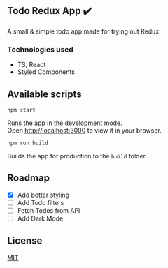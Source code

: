 ## Todo Redux App :heavy_check_mark:

A small & simple todo app made for trying out Redux

### Technologies used

- TS, React
- Styled Components

## Available scripts
`npm start`

Runs the app in the development mode.\
Open [http://localhost:3000](http://localhost:3000) to view it in your browser.

`npm run build`

Builds the app for production to the `build` folder.

## Roadmap

- [x] Add better styling
- [ ] Add Todo filters
- [ ] Fetch Todos from API
- [ ] Add Dark Mode

## License
[MIT](https://choosealicense.com/licenses/mit/)

